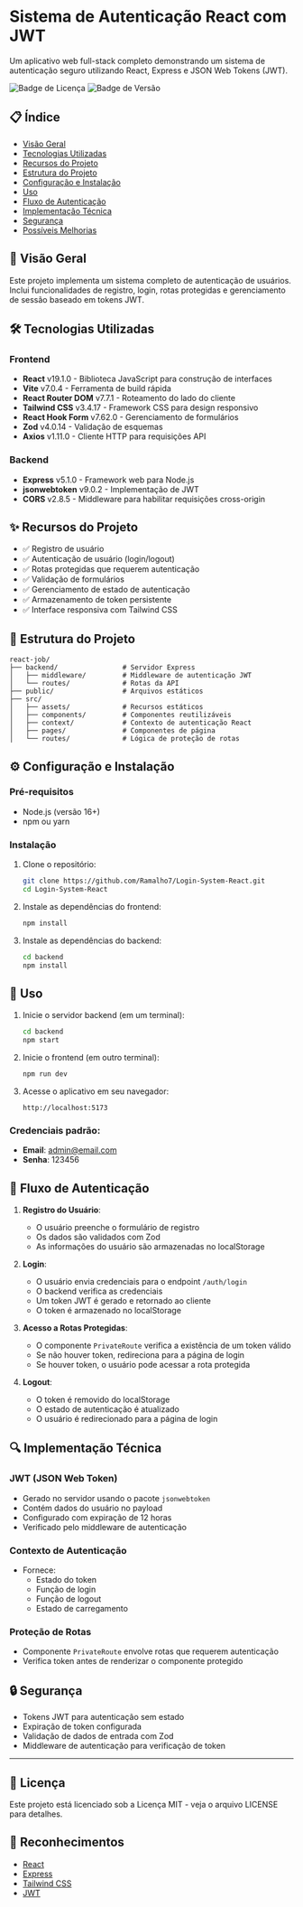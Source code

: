 # Sistema de Autenticação React com JWT

Um aplicativo web full-stack completo demonstrando um sistema de autenticação seguro utilizando React, Express e JSON Web Tokens (JWT).

![Badge de Licença](https://img.shields.io/badge/licença-MIT-blue)
![Badge de Versão](https://img.shields.io/badge/versão-1.0.0-green)

## 📋 Índice

- [Visão Geral](#visão-geral)
- [Tecnologias Utilizadas](#tecnologias-utilizadas)
- [Recursos do Projeto](#recursos-do-projeto)
- [Estrutura do Projeto](#estrutura-do-projeto)
- [Configuração e Instalação](#configuração-e-instalação)
- [Uso](#uso)
- [Fluxo de Autenticação](#fluxo-de-autenticação)
- [Implementação Técnica](#implementação-técnica)
- [Segurança](#segurança)
- [Possíveis Melhorias](#possíveis-melhorias)

## 📄 Visão Geral

Este projeto implementa um sistema completo de autenticação de usuários. Inclui funcionalidades de registro, login, rotas protegidas e gerenciamento de sessão baseado em tokens JWT.

## 🛠️ Tecnologias Utilizadas

### Frontend
- **React** v19.1.0 - Biblioteca JavaScript para construção de interfaces
- **Vite** v7.0.4 - Ferramenta de build rápida
- **React Router DOM** v7.7.1 - Roteamento do lado do cliente
- **Tailwind CSS** v3.4.17 - Framework CSS para design responsivo
- **React Hook Form** v7.62.0 - Gerenciamento de formulários
- **Zod** v4.0.14 - Validação de esquemas
- **Axios** v1.11.0 - Cliente HTTP para requisições API

### Backend
- **Express** v5.1.0 - Framework web para Node.js
- **jsonwebtoken** v9.0.2 - Implementação de JWT
- **CORS** v2.8.5 - Middleware para habilitar requisições cross-origin

## ✨ Recursos do Projeto

- ✅ Registro de usuário
- ✅ Autenticação de usuário (login/logout)
- ✅ Rotas protegidas que requerem autenticação
- ✅ Validação de formulários
- ✅ Gerenciamento de estado de autenticação
- ✅ Armazenamento de token persistente
- ✅ Interface responsiva com Tailwind CSS

## 📁 Estrutura do Projeto

```
react-job/
├── backend/                # Servidor Express
│   ├── middleware/         # Middleware de autenticação JWT
│   └── routes/             # Rotas da API
├── public/                 # Arquivos estáticos
├── src/
│   ├── assets/             # Recursos estáticos
│   ├── components/         # Componentes reutilizáveis
│   ├── context/            # Contexto de autenticação React
│   ├── pages/              # Componentes de página
│   └── routes/             # Lógica de proteção de rotas
```

## ⚙️ Configuração e Instalação

### Pré-requisitos
- Node.js (versão 16+)
- npm ou yarn

### Instalação

1. Clone o repositório:
   ```bash
   git clone https://github.com/Ramalho7/Login-System-React.git
   cd Login-System-React
   ```

2. Instale as dependências do frontend:
   ```bash
   npm install
   ```

3. Instale as dependências do backend:
   ```bash
   cd backend
   npm install
   ```

## 🚀 Uso

1. Inicie o servidor backend (em um terminal):
   ```bash
   cd backend
   npm start
   ```

2. Inicie o frontend (em outro terminal):
   ```bash
   npm run dev
   ```

3. Acesse o aplicativo em seu navegador:
   ```
   http://localhost:5173
   ```

### Credenciais padrão:
- **Email**: admin@email.com
- **Senha**: 123456

## 🔄 Fluxo de Autenticação

1. **Registro do Usuário**:
   - O usuário preenche o formulário de registro
   - Os dados são validados com Zod
   - As informações do usuário são armazenadas no localStorage

2. **Login**:
   - O usuário envia credenciais para o endpoint `/auth/login`
   - O backend verifica as credenciais
   - Um token JWT é gerado e retornado ao cliente
   - O token é armazenado no localStorage

3. **Acesso a Rotas Protegidas**:
   - O componente `PrivateRoute` verifica a existência de um token válido
   - Se não houver token, redireciona para a página de login
   - Se houver token, o usuário pode acessar a rota protegida

4. **Logout**:
   - O token é removido do localStorage
   - O estado de autenticação é atualizado
   - O usuário é redirecionado para a página de login

## 🔍 Implementação Técnica

### JWT (JSON Web Token)
- Gerado no servidor usando o pacote `jsonwebtoken`
- Contém dados do usuário no payload
- Configurado com expiração de 12 horas
- Verificado pelo middleware de autenticação

### Contexto de Autenticação
- Fornece:
  - Estado do token
  - Função de login
  - Função de logout
  - Estado de carregamento

### Proteção de Rotas
- Componente `PrivateRoute` envolve rotas que requerem autenticação
- Verifica token antes de renderizar o componente protegido

## 🔒 Segurança

- Tokens JWT para autenticação sem estado
- Expiração de token configurada
- Validação de dados de entrada com Zod
- Middleware de autenticação para verificação de token

---

## 📝 Licença

Este projeto está licenciado sob a Licença MIT - veja o arquivo LICENSE para detalhes.

## 🙏 Reconhecimentos

- [React](https://react.dev/)
- [Express](https://expressjs.com/)
- [Tailwind CSS](https://tailwindcss.com/)
- [JWT](https://jwt.io/)
